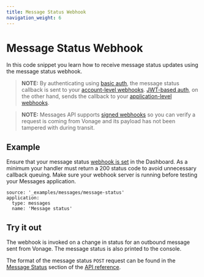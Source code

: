 ```yaml
---
title: Message Status Webhook
navigation_weight: 6
---
```


# Message Status Webhook

In this code snippet you learn how to receive message status updates using the message status webhook.

> **NOTE:** By authenticating using [basic auth](https://developer.vonage.com/concepts/guides/authentication#basic-authentication), the message status callback is sent to your [account-level webhooks](https://dashboard.nexmo.com/settings).  [JWT-based auth](https://developer.vonage.com/concepts/guides/authentication#json-web-tokens), on the other hand, sends the callback to your [application-level webhooks](https://dashboard.nexmo.com/applications).

> **NOTE:** Messages API supports [signed webhooks](/concepts/guides/webhooks#decoding-signed-webhooks) so you can verify a request is coming from Vonage and its payload has not been tampered with during transit.

## Example

Ensure that your message status [webhook is set](/messages/code-snippets/configure-webhooks) in the Dashboard. As a minimum your handler must return a 200 status code to avoid unnecessary callback queuing. Make sure your webhook server is running before testing your Messages application.

```code_snippets
source: '_examples/messages/message-status'
application:
  type: messages
  name: 'Message status'
```

## Try it out

The webhook is invoked on a change in status for an outbound message sent from Vonage. The message status is also printed to the console.

The format of the message status `POST` request can be found in the [Message Status](/api/messages-olympus#message-status) section of the [API reference](/api/messages-olympus#overview).
